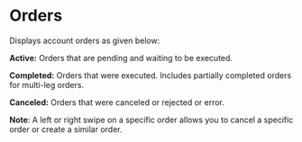 # **Orders**

Displays account orders as given below:

**Active:** Orders that are pending and waiting to be executed.

**Completed:** Orders that were executed. Includes partially completed orders for multi-leg orders.

**Canceled:** Orders that were canceled or rejected or error.

**Note**: A left or right swipe on a specific order allows you to cancel a specific order or create a similar order.
